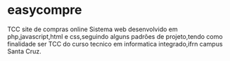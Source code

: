 # easycompre
TCC site de compras online
Sistema web desenvolvido em php,javascript,html e css,seguindo alguns padrões de projeto,tendo como
finalidade ser TCC do curso tecnico em informatica integrado,ifrn campus Santa Cruz.
